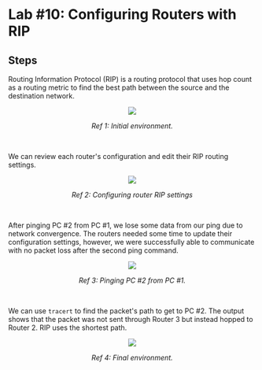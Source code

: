 # Lab #10: Configuring Routers with RIP
## Steps
Routing Information Protocol (RIP) is a routing protocol that uses hop count as a routing metric to find the best path between the source and the destination network. 

<p align="center"><img src="https://i.imgur.com/IA53eXQ.png"></p>
<p align="center"><i>Ref 1: Initial environment.</i></p>
<br>

We can review each router's configuration and edit their RIP routing settings. 

<p align="center"><img src="https://i.imgur.com/p7NqdeV.png"></p>
<p align="center"><i>Ref 2: Configuring router RIP settings</i></p>
<br>

After pinging PC #2 from PC #1, we lose some data from our ping due to network convergence. The routers needed some time to update their configuration settings, however, we were successfully able to communicate with no packet loss after the second ping command.

<p align="center"><img src="https://i.imgur.com/hqxCm1S.png"></p>
<p align="center"><i>Ref 3: Pinging PC #2 from PC #1.</i></p>
<br>

We can use `tracert` to find the packet's path to get to PC #2. The output shows that the packet was not sent through Router 3 but instead hopped to Router 2. RIP uses the shortest path.

<p align="center"><img src="https://i.imgur.com/pkbolT5.png"></p>
<p align="center"><i>Ref 4: Final environment.</i></p>
<br>

